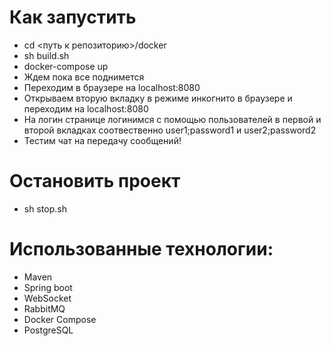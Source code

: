 # Как запустить
* cd <путь к репозиторию>/docker
* sh build.sh
* docker-compose up
* Ждем пока все поднимется
* Переходим в браузере на localhost:8080
* Открываем вторую вкладку в режиме инкогнито в браузере и переходим на localhost:8080
* На логин странице логинимся с помощью пользователей в первой и второй вкладках соотвественно user1;password1 и user2;password2
* Тестим чат на передачу сообщений!

# Остановить проект
* sh stop.sh

# Использованные технологии:
* Maven
* Spring boot
* WebSocket
* RabbitMQ 
* Docker Compose 
* PostgreSQL
